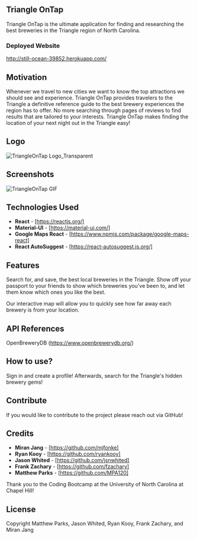 ## Triangle OnTap
Triangle OnTap is the ultimate application for finding and researching the best breweries in the Triangle region of North Carolina.

### Deployed Website
http://still-ocean-39852.herokuapp.com/

## Motivation
Whenever we travel to new cities we want to know the top attractions we should see and experience. Triangle OnTap provides travelers to the Triangle
a definitive reference guide to the best brewery experiences the region has to offer. No more searching through pages of reviews to find results that
are tailored to your interests. Triangle OnTap makes finding the location of your next night out in the Triangle easy!

## Logo
![TriangleOnTap Logo_Transparent](https://user-images.githubusercontent.com/50469825/69683479-faef4880-1082-11ea-9f1d-ccf5cb5b99fb.png)

## Screenshots
![TriangleOnTap GIF](https://media.giphy.com/media/lqS6joUiXYhKfUmbZa/giphy.gif)

## Technologies Used
* **React** - [https://reactjs.org/]
* **Material-UI** - [https://material-ui.com/]
* **Google Maps React** - [https://www.npmjs.com/package/google-maps-react]
* **React AutoSuggest** - [https://react-autosuggest.js.org/]

## Features
Search for, and save, the best local breweries in the Triangle. Show off your passport to your friends to show which breweries you've been to, and let them know which ones you like the best. 

Our interactive map will allow you to quickly see how far away each brewery is from your location. 

## API References
OpenBreweryDB (https://www.openbrewerydb.org/)

## How to use?
Sign in and create a profile! Afterwards, search for the Triangle's hidden brewery gems!

## Contribute
If you would like to contribute to the project please reach out via GitHub!

## Credits
* **Miran Jang** - [https://github.com/mjfonke]
* **Ryan Kooy** - [https://github.com/ryankooy]
* **Jason Whited** - [https://github.com/jsnwhited] 
* **Frank Zachary** - [https://github.com/fzachary]
* **Matthew Parks** - [https://github.com/MPA120]

Thank you to the Coding Bootcamp at the University of North Carolina at Chapel Hill!

## License
Copyright Matthew Parks, Jason Whited, Ryan Kooy, Frank Zachary, and Miran Jang

